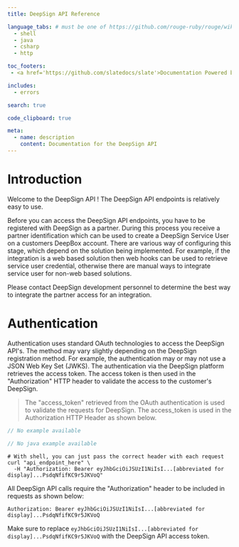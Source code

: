```yaml
---
title: DeepSign API Reference

language_tabs: # must be one of https://github.com/rouge-ruby/rouge/wiki/List-of-supported-languages-and-lexers
  - shell
  - java
  - csharp
  - http

toc_footers:
 - <a href='https://github.com/slatedocs/slate'>Documentation Powered by Slate</a>

includes:
  - errors

search: true

code_clipboard: true

meta:
  - name: description
    content: Documentation for the DeepSign API
---
```


# Introduction

Welcome to the DeepSign API ! The DeepSign API endpoints is relatively easy to use. 

Before you can access the DeepSign API endpoints, you have to be registered with DeepSign as a partner. During this 
process you receive a partner identification which can be used to create a DeepSign Service User on a customers DeepBox account.  There are
various way of configuring this stage, which depend on the solution being implemented.  For example, if the integration is a web based 
solution then web hooks can be used to retrieve service user credential, otherwise there are manual ways to integrate service user for 
non-web based solutions.

Please contact DeepSign development personnel to determine the best way to integrate the partner access for an integration.    

# Authentication

Authentication uses standard OAuth technologies to access the DeepSign API's.  The method may vary slightly depending on the DeepSign registration
method.  For example, the authentication may or may not use a JSON Web Key Set (JWKS).  The authentication via the DeepSign platform
retrieves the access token.  The access token is then used in the "Authorization" HTTP header to validate the access to the customer's DeepSign.

> The "access_token" retrieved from the OAuth authentication is used to validate the requests for DeepSign. The access_token is used in the Authorization HTTP Header as shown below.

```java
// No example available

```

```csharp
// No java example available

```

```shell
# With shell, you can just pass the correct header with each request
curl "api_endpoint_here" \
  -H "Authorization: Bearer eyJhbGciOiJSUzI1NiIsI...[abbreviated for display]...PsdqNfifKC9r5JKVoQ"
```

All DeepSign API calls require the "Authorization" header to be included in requests as shown below:

`Authorization: Bearer eyJhbGciOiJSUzI1NiIsI...[abbreviated for display]...PsdqNfifKC9r5JKVoQ`

<aside class="notice">
Make sure to replace <code>eyJhbGciOiJSUzI1NiIsI...[abbreviated for display]...PsdqNfifKC9r5JKVoQ</code> with the DeepSign API access token.
</aside>

